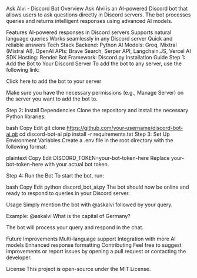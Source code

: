 Ask Alvi - Discord Bot
Overview
Ask Alvi is an AI-powered Discord bot that allows users to ask questions directly in Discord servers. The bot processes queries and returns intelligent responses using advanced AI models.

Features
AI-powered responses in Discord servers
Supports natural language queries
Works seamlessly in any Discord server
Quick and reliable answers
Tech Stack
Backend: Python
AI Models: Groq, Mixtral (Mistral AI), OpenAI
APIs: Brave Search, Serper API, Langchain.JS, Vercel AI SDK
Hosting: Render
Bot Framework: Discord.py
Installation Guide
Step 1: Add the Bot to Your Discord Server
To add the bot to any server, use the following link:

Click here to add the bot to your server

Make sure you have the necessary permissions (e.g., Manage Server) on the server you want to add the bot to.

Step 2: Install Dependencies
Clone the repository and install the necessary Python libraries:

bash
Copy
Edit
git clone https://github.com/your-username/discord-bot-ai.git
cd discord-bot-ai
pip install -r requirements.txt
Step 3: Set Up Environment Variables
Create a .env file in the root directory with the following format:

plaintext
Copy
Edit
DISCORD_TOKEN=your-bot-token-here
Replace your-bot-token-here with your actual bot token.

Step 4: Run the Bot
To start the bot, run:

bash
Copy
Edit
python discord_bot_ai.py
The bot should now be online and ready to respond to queries in your Discord server.

Usage
Simply mention the bot with @askalvi followed by your query.

Example: @askalvi What is the capital of Germany?

The bot will process your query and respond in the chat.

Future Improvements
Multi-language support
Integration with more AI models
Enhanced response formatting
Contributing
Feel free to suggest improvements or report issues by opening a pull request or contacting the developer.

License
This project is open-source under the MIT License.

